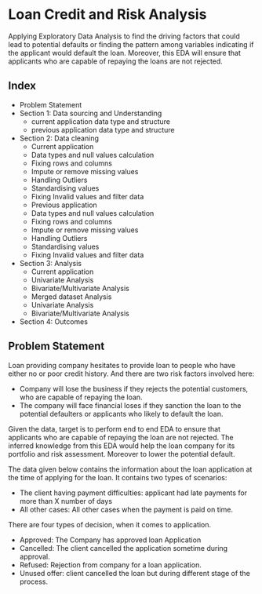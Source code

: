 # Loan Credit and Risk Analysis

Applying Exploratory Data Analysis to find the driving factors that could lead to potential defaults or
finding the pattern among variables indicating if the applicant would default the loan. Moreover, this 
EDA will ensure that applicants who are capable of repaying the loans are not rejected.

## Index
- Problem Statement
- Section 1: Data sourcing and Understanding
    - current application data type and structure
    - previous application data type and structure
- Section 2: Data cleaning
    - Current application
    - Data types and null values calculation
    - Fixing rows and columns
    - Impute or remove missing values
    - Handling Outliers
    - Standardising values
    - Fixing Invalid values and filter data
    - Previous application
    - Data types and null values calculation
    - Fixing rows and columns
    - Impute or remove missing values
    - Handling Outliers
    - Standardising values
    - Fixing Invalid values and filter data
- Section 3: Analysis
    - Current application
    - Univariate Analysis
    - Bivariate/Multivariate Analysis
    - Merged dataset Analysis
    - Univariate Analysis
    - Bivariate/Multivariate Analysis
- Section 4: Outcomes

## Problem Statement

Loan providing company hesitates to provide loan to people who have either no or poor credit history. And there are two risk factors involved here:
- Company will lose the business if they rejects the potential customers, who are capable of repaying
    the loan.
- The company will face financial loses if they sanction the loan to the potential defaulters or applicants
    who likely to default the loan.

Given the data, target is to perform end to end EDA to ensure that applicants who are capable of repaying the loan are not rejected. The inferred knowledge from this EDA would help the loan company for its portfolio and risk assessment. Moreover to lower the potential default. 
    
The data given below contains the information about the loan application at the time of applying for the loan. It contains two types of scenarios:

- The client having payment difficulties: applicant had late payments for more than X number of days
- All other cases: All other cases when the payment is paid on time.

There are four types of decision, when it comes to application.
- Approved: The Company has approved loan Application
- Cancelled: The client cancelled the application sometime during approval.
- Refused: Rejection from company for a loan application.
- Unused offer:  client cancelled the loan but during different stage of the process.
